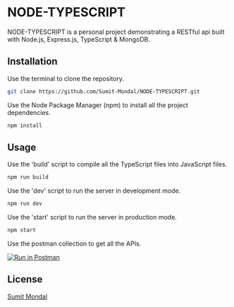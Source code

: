 # NODE-TYPESCRIPT

NODE-TYPESCRIPT is a personal project demonstrating a RESTful api built with Node.js, Express.js, TypeScript & MongoDB.

## Installation

Use the terminal to clone the repository.

```bash
git clone https://github.com/Sumit-Mondal/NODE-TYPESCRIPT.git
```

Use the Node Package Manager (npm) to install all the project dependencies.

```bash
npm install
```

## Usage

Use the 'build' script to compile all the TypeScript files into JavaScript files.

```bash
npm run build
```

Use the 'dev' script to run the server in development mode.

```bash
npm run dev
```

Use the 'start' script to run the server in production mode.

```bash
npm start
```

Use the postman collection to get all the APIs.

[![Run in Postman](https://run.pstmn.io/button.svg)](https://app.getpostman.com/run-collection/83726a82fcd6c6694cd8)

## License

[Sumit Mondal](https://github.com/Sumit-Mondal)
